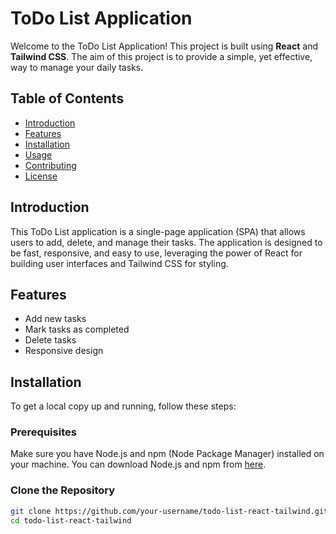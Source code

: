 # ToDo List Application

Welcome to the ToDo List Application! This project is built using **React** and **Tailwind CSS**. The aim of this project is to provide a simple, yet effective, way to manage your daily tasks.

## Table of Contents

- [Introduction](#introduction)
- [Features](#features)
- [Installation](#installation)
- [Usage](#usage)
- [Contributing](#contributing)
- [License](#license)

## Introduction

This ToDo List application is a single-page application (SPA) that allows users to add, delete, and manage their tasks. The application is designed to be fast, responsive, and easy to use, leveraging the power of React for building user interfaces and Tailwind CSS for styling.

## Features

- Add new tasks
- Mark tasks as completed
- Delete tasks
- Responsive design

## Installation

To get a local copy up and running, follow these steps:

### Prerequisites

Make sure you have Node.js and npm (Node Package Manager) installed on your machine. You can download Node.js and npm from [here](https://nodejs.org/).

### Clone the Repository

```bash
git clone https://github.com/your-username/todo-list-react-tailwind.git
cd todo-list-react-tailwind
